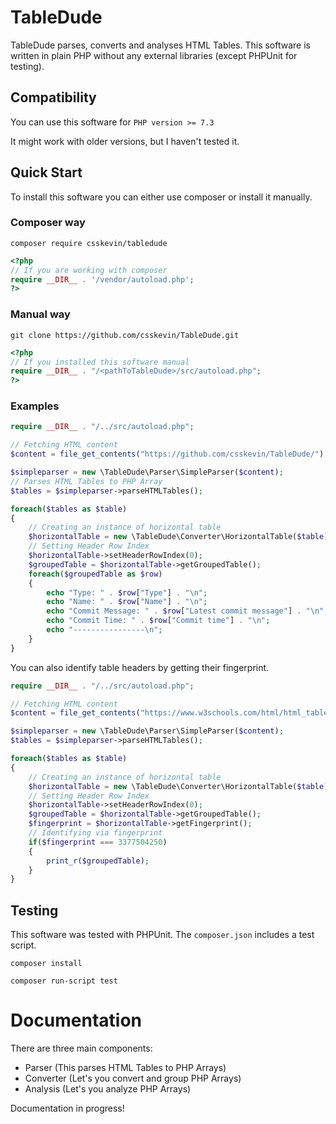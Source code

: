 # TableDude

TableDude parses, converts and analyses HTML Tables. This software is written in plain PHP without any external libraries (except PHPUnit for testing). 

## Compatibility

You can use this software for `PHP version >= 7.3`

It might work with older versions, but I haven't tested it.

## Quick Start

To install this software you can either use composer or install it manually.

### Composer way

`composer require csskevin/tabledude`

```php
<?php
// If you are working with composer
require __DIR__ . '/vendor/autoload.php';
?>
```

### Manual way
`git clone https://github.com/csskevin/TableDude.git`
```php
<?php
// If you installed this software manual
require __DIR__ . "/<pathToTableDude>/src/autoload.php";
?>
```

### Examples

```php
require __DIR__ . "/../src/autoload.php";

// Fetching HTML content
$content = file_get_contents("https://github.com/csskevin/TableDude/");

$simpleparser = new \TableDude\Parser\SimpleParser($content);
// Parses HTML Tables to PHP Array
$tables = $simpleparser->parseHTMLTables();

foreach($tables as $table)
{
    // Creating an instance of horizontal table
    $horizontalTable = new \TableDude\Converter\HorizontalTable($table);
    // Setting Header Row Index
    $horizontalTable->setHeaderRowIndex(0);
    $groupedTable = $horizontalTable->getGroupedTable();
    foreach($groupedTable as $row)
    {
        echo "Type: " . $row["Type"] . "\n";
        echo "Name: " . $row["Name"] . "\n";
        echo "Commit Message: " . $row["Latest commit message"] . "\n";
        echo "Commit Time: " . $row["Commit time"] . "\n";
        echo "----------------\n";
    }
}
```

You can also identify table headers by getting their fingerprint.

```php
require __DIR__ . "/../src/autoload.php";

// Fetching HTML content
$content = file_get_contents("https://www.w3schools.com/html/html_tables.asp");

$simpleparser = new \TableDude\Parser\SimpleParser($content);
$tables = $simpleparser->parseHTMLTables();

foreach($tables as $table)
{
    // Creating an instance of horizontal table
    $horizontalTable = new \TableDude\Converter\HorizontalTable($table);
    // Setting Header Row Index
    $horizontalTable->setHeaderRowIndex(0);
    $groupedTable = $horizontalTable->getGroupedTable();
    $fingerprint = $horizontalTable->getFingerprint();
    // Identifying via fingerprint 
    if($fingerprint === 3377504250)
    {
        print_r($groupedTable);
    }
}
```

## Testing

This software was tested with PHPUnit. The `composer.json` includes a test script.

`composer install`

`composer run-script test`

# Documentation

There are three main components:

- Parser (This parses HTML Tables to PHP Arrays)
- Converter (Let's you convert and group PHP Arrays)
- Analysis (Let's you analyze PHP Arrays)

Documentation in progress!